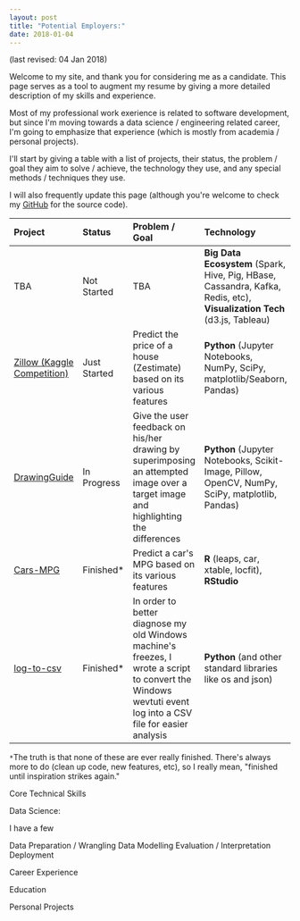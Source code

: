 ```yaml
---
layout: post
title: "Potential Employers:"
date: 2018-01-04
---
```

(last revised: 04 Jan 2018)

Welcome to my site, and thank you for considering me as a candidate. This page serves as a tool to augment my resume by giving a more detailed description of my skills and experience.

Most of my professional work exerience is related to software development, but since I'm moving towards a data science / engineering related career, I'm going to emphasize that experience (which is mostly from academia / personal projects).

I'll start by giving a table with a list of projects, their status, the problem / goal they aim to solve / achieve, the technology they use, and any special methods / techniques they use.

I will also frequently update this page (although you're welcome to check my [GitHub](https://github.com/joshualmitchell) for the source code).

| Project | Status | Problem / Goal | Technology | Methods |
|:-------------|:---------------------|:----------------|:--------------|:-------------------|
| TBA | Not Started | TBA | __Big Data Ecosystem__ (Spark, Hive, Pig, HBase, Cassandra, Kafka, Redis, etc), __Visualization Tech__ (d3.js, Tableau) | TBA |
| [Zillow (Kaggle Competition)](https://github.com/joshualmitchell/Zillow) | Just Started | Predict the price of a house (Zestimate) based on its various features | __Python__ (Jupyter Notebooks, NumPy, SciPy, matplotlib/Seaborn, Pandas) | Linear Regression, Decision Trees |
| [DrawingGuide](https://github.com/joshualmitchell/DrawingGuide) | In Progress | Give the user feedback on his/her drawing by superimposing an attempted image over a target image and highlighting the differences | __Python__ (Jupyter Notebooks, Scikit-Image, Pillow, OpenCV, NumPy, SciPy, matplotlib, Pandas) | Gradient Descent |
| [Cars-MPG](https://github.com/joshualmitchell/joshualmitchell.github.io/tree/master/MATH5345/proj) | Finished* | Predict a car's MPG based on its various features | __R__ (leaps, car, xtable, locfit), __RStudio__ | Linear Regression |
| [log-to-csv](https://github.com/joshualmitchell/log_to_csv )| Finished* | In order to better diagnose my old Windows machine's freezes, I wrote a script to convert the Windows wevtuti event log into a CSV file for easier analysis | __Python__ (and other standard libraries like os and json) | Various parsing and cleaning of text |

``*``The truth is that none of these are ever really finished. There's always more to do (clean up code, new features, etc), so I really mean, "finished until inspiration strikes again."


Core Technical Skills

Data Science:

I have a few

Data Preparation / Wrangling 
Data Modelling
Evaluation / Interpretation
Deployment

Career Experience

Education

Personal Projects